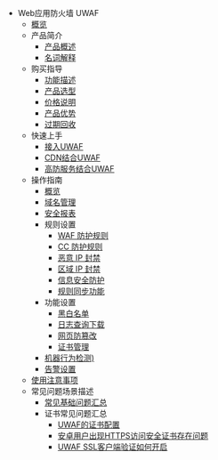 * Web应用防火墙 UWAF
    * [概览](security/uewaf/overview)
    * 产品简介
        * [产品概述](security/uewaf/0_concepts/00_overview)
        * [名词解释](security/uewaf/0_concepts/01_name)
    * 购买指导
        * [功能描述](security/uewaf/1_product/10_funtion)
        * [产品选型](security/uewaf/1_product/11_choose)
        * [价格说明](security/uewaf/1_product/12_price)
        * [产品优势](security/uewaf/1_product/13_battle)
        * [过期回收](security/uewaf/1_product/14_expire)
    * 快速上手
        * [接入UWAF](security/uewaf/common/first)
        * [CDN结合UWAF](security/uewaf/common/cdn)
        * [高防服务结合UWAF](security/uewaf/common/ads)
    * 操作指南
        * [概览](security/uewaf/opintro/black)
        * [域名管理](security/uewaf/opintro/domain)
        * [安全报表](security/uewaf/opintro/report)
        * 规则设置
            * [WAF 防护规则](security/uewaf/opintro/rules/custom)
            * [CC 防护规则](security/uewaf/opintro/rules/ccrule)
            * [恶意 IP 封禁](security/uewaf/opintro/rules/auto)
            * [区域 IP 封禁](security/uewaf/opintro/rules/area)
            * [信息安全防护](security/uewaf/opintro/rules/secmsg)
            * [规则同步功能](security/uewaf/opintro/rules/tbfuc)
        * 功能设置
            * [黑白名单](security/uewaf/opintro/config/bwlist)
            * [日志查询下载](security/uewaf/opintro/config/logsearch)
            * [网页防篡改](security/uewaf/opintro/config/websec)
            * [证书管理](security/uewaf/opintro/config/ssl)
        * [机器行为检测)](security/uewaf/opintro/bot)
        * [告警设置](security/uewaf/opintro/alert)
    * [使用注意事项](security/uewaf/warning)
    * 常见问题场景描述
        * [常见基础问题汇总](security/uewaf/faq/ques)
        * 证书常见问题汇总
            * [UWAF的证书配置](security/uewaf/faq/ssl/ssl1)
            * [安卓用户出现HTTPS访问安全证书存在问题](security/uewaf/faq/ssl/ssl2)
            * [UWAF SSL客户端验证如何开启](security/uewaf/faq/ssl/ssl3)

   
    
   
   
    
        

